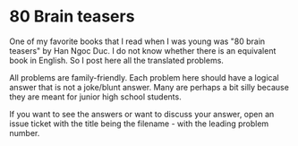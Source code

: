 # 80 Brain teasers

One of my favorite books that I read when I was young was "80 brain teasers" by Han Ngoc Duc. I do not know whether there is an equivalent book in English. So I post here all the translated problems.

All problems are family-friendly. Each problem here should have a logical answer that is not a joke/blunt answer. Many are perhaps a bit silly because they are meant for junior high school students.

If you want to see the answers or want to discuss your answer, open an issue ticket with the title being the filename - with the leading problem number.
